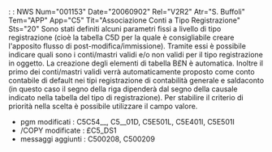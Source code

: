  :  : NWS Num="001153" Date="20060902" Rel="V2R2" Atr="S. Buffoli" Tem="APP" App="C5" Tit="Associazione Conti a Tipo Registrazione" Sts="20"
Sono stati definiti alcuni parametri fissi a livello di tipo registrazione (cioè la tabella C5D per
la quale è consigliabile creare l'apposito flusso di post-modifica/immissione). Tramite essi è possibile indicare quali sono i conti/mastri validi e/o non validi per il tipo registrazione in oggetto.
La creazione degli elementi di tabella B£N è automatica.
Inoltre il primo dei conti/mastri validi verrà automaticamente proposto come conto contabile di default nei tipi registrazione di contabilità generale e saldaconto (in questo caso il segno della riga dipenderà dal segno della causale indicato nella tabella del tipo di registrazione).
Per stabilire il criterio di priorità nella scelta è possibile utilizzare il campo valore.

* pgm modificati :  C5C54__, C5__01D, C5E501L, C5E401I, C5E501I
* /COPY modificate :  £C5_DS1
* messaggi aggiunti :  C500208, C500209
